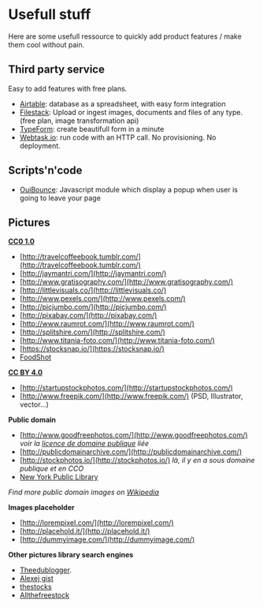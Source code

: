 # Usefull stuff

Here are some usefull ressource to quickly add product features / make them cool without pain.

## Third party service

Easy to add features with free plans.

- [Airtable](https://airtable.com/): database as a spreadsheet, with easy form integration
- [Filestack](https://www.filestack.com/): Upload or ingest images, documents and files of any type. (free plan, image transformation api)
- [TypeForm](https://www.typeform.com/): create beautifull form in a minute
- [Webtask.io](https://webtask.io/): run code with an HTTP call. No provisioning. No deployment.

## Scripts'n'code

- [OuiBounce](https://github.com/carlsednaoui/ouibounce): Javascript module which display a popup when user is going to leave your page

## Pictures

**[CC0 1.0](http://creativecommons.org/publicdomain/zero/1.0/)**

- [http://travelcoffeebook.tumblr.com/](http://travelcoffeebook.tumblr.com/)
- [http://jaymantri.com/](http://jaymantri.com/)
- [http://www.gratisography.com/](http://www.gratisography.com/)
- [http://littlevisuals.co/](http://littlevisuals.co/)
- [http://www.pexels.com/](http://www.pexels.com/)
- [http://picjumbo.com/](http://picjumbo.com/)
- [http://pixabay.com/](http://pixabay.com/)
- [http://www.raumrot.com/](http://www.raumrot.com/)
- [http://splitshire.com/](http://splitshire.com/)
- [http://www.titania-foto.com/](http://www.titania-foto.com/)
- [https://stocksnap.io/](https://stocksnap.io/)
- [FoodShot](http://foodshot.co/)

**[CC BY 4.0](http://creativecommons.org/licenses/by/4.0/)**

- [http://startupstockphotos.com/](http://startupstockphotos.com/)
- [http://www.freepik.com/](http://www.freepik.com/) (PSD, Illustrator, vector...)

**Public domain**

- [http://www.goodfreephotos.com/](http://www.goodfreephotos.com/) _voir la  [licence de domaine publique](http://www.goodfreephotos.com/pages/creative-commons-license-terms) liée_
- [http://publicdomainarchive.com/](http://publicdomainarchive.com/)
- [http://stockphotos.io/](http://stockphotos.io/) _là, il y en a sous domaine publique et en CCO_
- [New York Public Library](http://www.nypl.org/research/collections/digital-collections/public-domain)

_Find more public domain images on [Wikipedia](https://en.wikipedia.org/wiki/Wikipedia:Public_domain_image_resources)_

**Images placeholder**

- [http://lorempixel.com/](http://lorempixel.com/)
- [http://placehold.it/](http://placehold.it/)
- [http://dummyimage.com/](http://dummyimage.com/)

**Other pictures library search engines**

- [Theedublogger](http://www.theedublogger.com/2014/07/09/the-ultimate-directory-of-free-image-sources/).
- [Alexej gist](https://github.com/heyalexej/awesome-images) 
- [thestocks](http://thestocks.im/)
- [Allthefreestock](http://allthefreestock.com/)



